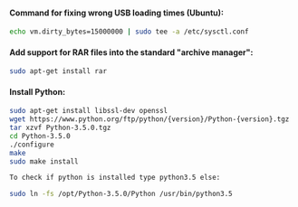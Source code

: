 #### Command for fixing wrong USB loading times (Ubuntu):
```bash
echo vm.dirty_bytes=15000000 | sudo tee -a /etc/sysctl.conf
```

#### Add support for RAR files into the standard "archive manager":
```bash
sudo apt-get install rar
```

#### Install Python:
```bash
sudo apt-get install libssl-dev openssl
wget https://www.python.org/ftp/python/{version}/Python-{version}.tgz
tar xzvf Python-3.5.0.tgz
cd Python-3.5.0
./configure
make
sudo make install

To check if python is installed type python3.5 else:

sudo ln -fs /opt/Python-3.5.0/Python /usr/bin/python3.5
```